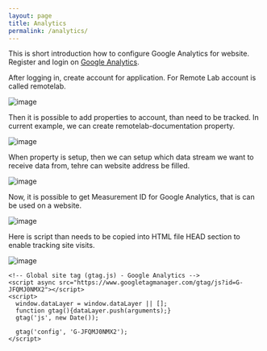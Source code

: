 ```yaml
---
layout: page
title: Analytics
permalink: /analytics/
---
```


This is short introduction how to configure Google Analytics for website. Register and login on [Google Analytics](https://analytics.google.com/).

After logging in, create account for application. For Remote Lab account is called remotelab.

![image](/documentation/assets/img/analytics-account.png)

Then it is possible to add properties to account, than need to be tracked. In current example, we can create remotelab-documentation property.

![image](/documentation/assets/img/analytics-property.png)

When property is setup, then we can setup which data stream we want to receive data from, tehre can website address be filled.

![image](/documentation/assets/img/analytics-stream.png)

Now, it is possible to get Measurement ID for Google Analytics, that is can be used on a website.

![image](/documentation/assets/img/analytics-measurementid.png)

Here is script than needs to be copied into HTML file HEAD section to enable tracking site visits.

![image](/documentation/assets/img/analytics-script.png)

```
<!-- Global site tag (gtag.js) - Google Analytics -->
<script async src="https://www.googletagmanager.com/gtag/js?id=G-JFQMJ0NMX2"></script>
<script>
  window.dataLayer = window.dataLayer || [];
  function gtag(){dataLayer.push(arguments);}
  gtag('js', new Date());

  gtag('config', 'G-JFQMJ0NMX2');
</script>
```
